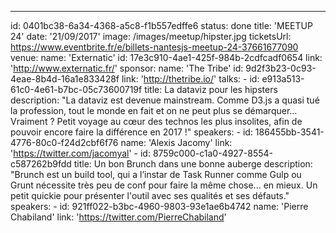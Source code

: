---
id: 0401bc38-6a34-4368-a5c8-f1b557edffe6
status: done
title: 'MEETUP 24'
date: '21/09/2017'
image: /images/meetup/hipster.jpg
ticketsUrl: https://www.eventbrite.fr/e/billets-nantesjs-meetup-24-37661677090
venue:
    name: 'Externatic'
    id: 17e3c910-4ae1-425f-984b-2cdfcadf0654
    link: 'http://www.externatic.fr/'
sponsor:
    name: 'The Tribe'
    id: 9d2f3b23-0c93-4eae-8b4d-16a1e833428f
    link: 'http://thetribe.io/'
talks:
    -
        id: e913a513-61c0-4e61-b7bc-05c73600719f
        title: La dataviz pour les hipsters
        description: "La dataviz est devenue mainstream. Comme D3.js a quasi tué la profession, tout le monde en fait et on ne peut plus se démarquer… Vraiment ? Petit voyage au cœur des technos les plus insolites, afin de pouvoir encore faire la différence en 2017 !"
        speakers:
            -
                id: 186455bb-3541-4776-80c0-f24d2cbf6f76
                name: 'Alexis Jacomy'
                link: 'https://twitter.com/jacomyal'
    -
        id: 8759c000-c1a0-4927-8554-c587262b9fdd
        title: Un bon Brunch dans une bonne auberge
        description: "Brunch est un build tool, qui a l’instar de Task Runner comme Gulp ou Grunt nécessite très peu de conf pour faire la même chose... en mieux. Un petit quickie pour présenter l'outil avec ses qualités et ses défauts."
        speakers:
            -
                id: 921ff022-b3bc-4960-9803-93e1ae6b4742
                name: 'Pierre Chabiland'
                link: 'https://twitter.com/PierreChabiland'
